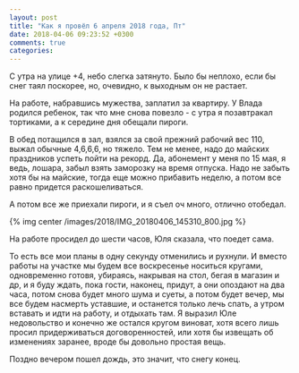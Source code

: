 ```yaml
---
layout: post
title: "Как я провёл 6 апреля 2018 года, Пт"
date: 2018-04-06 09:23:52 +0300
comments: true
categories: 
---
```

С утра на улице +4, небо слегка затянуто. Было бы неплохо, если бы снег таял поскорее, но, очевидно, к выходным он не растает.

На работе, набравшись мужества, заплатил за квартиру. У Влада родился ребенок, так что мне снова повезло - с утра я позавтракал тортиками, а к середине дня обещали пироги.

В обед потащился в зал, взялся за свой прежний рабочий вес 110, выжал обычные 4,6,6,6, но тяжело. Тем не менее, надо до майских праздников успеть пойти на рекорд. Да, абонемент у меня по 15 мая, я ведь, лошара, забыл взять заморозку на время отпуска. Надо не забыть хотя бы на майские, тогда еще можно прибавить неделю, а потом все равно придется раскошеливаться.

А потом все же приехали пироги, и я съел оч много, отлично отобедал.

{% img center /images/2018/IMG_20180406_145310_800.jpg %}

На работе просидел до шести часов, Юля сказала, что поедет сама.

То есть все мои планы в одну секунду отменились и рухнули. И вместо работы на участке мы будем все воскресенье носиться кругами, одновременно готовя, убираясь, накрывая на стол, бегая в магазин и др, и я буду ждать, пока гости, наконец, придут, а они опоздают на два часа, потом снова будет много шума и суеты, а потом будет вечер, мы все будем насмерть уставшие, и останется только лечь спать, а утром вставать и идти на работу, и отдыхать там. Я выразил Юле недовольство и конечно же остался кругом виноват, хотя всего лишь просил придерживаться договоренностей, или хотя бы извещать об изменениях заранее, вроде бы довольно простая вещь.

Поздно вечером пошел дождь, это значит, что снегу конец.